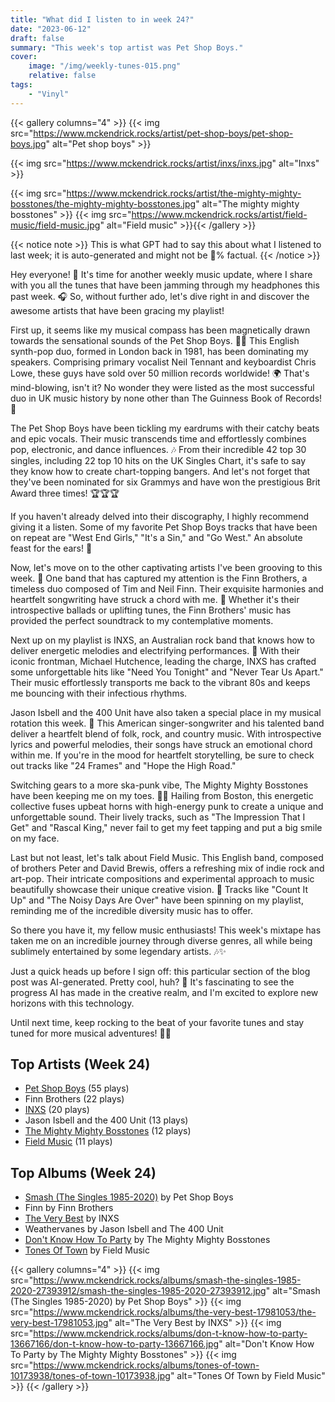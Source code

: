 ```yaml
---
title: "What did I listen to in week 24?"
date: "2023-06-12"
draft: false
summary: "This week's top artist was Pet Shop Boys."
cover:
    image: "/img/weekly-tunes-015.png"
    relative: false
tags:
    - "Vinyl"
---
```


{{< gallery columns="4" >}}
{{< img src="https://www.mckendrick.rocks/artist/pet-shop-boys/pet-shop-boys.jpg" alt="Pet shop boys" >}}

{{< img src="https://www.mckendrick.rocks/artist/inxs/inxs.jpg" alt="Inxs" >}}

{{< img src="https://www.mckendrick.rocks/artist/the-mighty-mighty-bosstones/the-mighty-mighty-bosstones.jpg" alt="The mighty mighty bosstones" >}}
{{< img src="https://www.mckendrick.rocks/artist/field-music/field-music.jpg" alt="Field music" >}}{{< /gallery >}}

{{< notice note >}}
This is what GPT had to say this about what I listened to last week; it is auto-generated and might not be 💯% factual.
{{< /notice >}}

Hey everyone! 👋 It's time for another weekly music update, where I share with you all the tunes that have been jamming through my headphones this past week. 🎧 So, without further ado, let's dive right in and discover the awesome artists that have been gracing my playlist!

First up, it seems like my musical compass has been magnetically drawn towards the sensational sounds of the Pet Shop Boys. 🕺💃 This English synth-pop duo, formed in London back in 1981, has been dominating my speakers. Comprising primary vocalist Neil Tennant and keyboardist Chris Lowe, these guys have sold over 50 million records worldwide! 🌍 That's mind-blowing, isn't it? No wonder they were listed as the most successful duo in UK music history by none other than The Guinness Book of Records! 🥇

The Pet Shop Boys have been tickling my eardrums with their catchy beats and epic vocals. Their music transcends time and effortlessly combines pop, electronic, and dance influences. 🎶 From their incredible 42 top 30 singles, including 22 top 10 hits on the UK Singles Chart, it's safe to say they know how to create chart-topping bangers. And let's not forget that they've been nominated for six Grammys and have won the prestigious Brit Award three times! 🏆🏆🏆

If you haven't already delved into their discography, I highly recommend giving it a listen. Some of my favorite Pet Shop Boys tracks that have been on repeat are "West End Girls," "It's a Sin," and "Go West." An absolute feast for the ears! 🎉

Now, let's move on to the other captivating artists I've been grooving to this week. 🎵 One band that has captured my attention is the Finn Brothers, a timeless duo composed of Tim and Neil Finn. Their exquisite harmonies and heartfelt songwriting have struck a chord with me. 🎸 Whether it's their introspective ballads or uplifting tunes, the Finn Brothers' music has provided the perfect soundtrack to my contemplative moments.

Next up on my playlist is INXS, an Australian rock band that knows how to deliver energetic melodies and electrifying performances. 🎸 With their iconic frontman, Michael Hutchence, leading the charge, INXS has crafted some unforgettable hits like "Need You Tonight" and "Never Tear Us Apart." Their music effortlessly transports me back to the vibrant 80s and keeps me bouncing with their infectious rhythms.

Jason Isbell and the 400 Unit have also taken a special place in my musical rotation this week. 🌟 This American singer-songwriter and his talented band deliver a heartfelt blend of folk, rock, and country music. With introspective lyrics and powerful melodies, their songs have struck an emotional chord within me. If you're in the mood for heartfelt storytelling, be sure to check out tracks like "24 Frames" and "Hope the High Road."

Switching gears to a more ska-punk vibe, The Mighty Mighty Bosstones have been keeping me on my toes. 🎺🎷 Hailing from Boston, this energetic collective fuses upbeat horns with high-energy punk to create a unique and unforgettable sound. Their lively tracks, such as "The Impression That I Get" and "Rascal King," never fail to get my feet tapping and put a big smile on my face.

Last but not least, let's talk about Field Music. This English band, composed of brothers Peter and David Brewis, offers a refreshing mix of indie rock and art-pop. Their intricate compositions and experimental approach to music beautifully showcase their unique creative vision. 🎨 Tracks like "Count It Up" and "The Noisy Days Are Over" have been spinning on my playlist, reminding me of the incredible diversity music has to offer.

So there you have it, my fellow music enthusiasts! This week's mixtape has taken me on an incredible journey through diverse genres, all while being sublimely entertained by some legendary artists. 🎶✨

Just a quick heads up before I sign off: this particular section of the blog post was AI-generated. Pretty cool, huh? 🤖 It's fascinating to see the progress AI has made in the creative realm, and I'm excited to explore new horizons with this technology.

Until next time, keep rocking to the beat of your favorite tunes and stay tuned for more musical adventures! 🎵🎉

## Top Artists (Week 24)

- [Pet Shop Boys](https://www.mckendrick.rocks/artist/pet-shop-boys/) (55 plays)
- Finn Brothers (22 plays)
- [INXS](https://www.mckendrick.rocks/artist/inxs/) (20 plays)
- Jason Isbell and the 400 Unit (13 plays)
- [The Mighty Mighty Bosstones](https://www.mckendrick.rocks/artist/the-mighty-mighty-bosstones/) (12 plays)
- [Field Music](https://www.mckendrick.rocks/artist/field-music/) (11 plays)


## Top Albums (Week 24)

- [Smash (The Singles 1985-2020)](https://www.mckendrick.rocks/albums/smash-the-singles-1985-2020-27393912/) by Pet Shop Boys
- Finn by Finn Brothers
- [The Very Best](https://www.mckendrick.rocks/albums/the-very-best-17981053/) by INXS
- Weathervanes by Jason Isbell and The 400 Unit
- [Don't Know How To Party](https://www.mckendrick.rocks/albums/don-t-know-how-to-party-13667166/) by The Mighty Mighty Bosstones
- [Tones Of Town](https://www.mckendrick.rocks/albums/tones-of-town-10173938/) by Field Music


{{< gallery columns="4" >}}
{{< img src="https://www.mckendrick.rocks/albums/smash-the-singles-1985-2020-27393912/smash-the-singles-1985-2020-27393912.jpg" alt="Smash (The Singles 1985-2020) by Pet Shop Boys" >}}
{{< img src="https://www.mckendrick.rocks/albums/the-very-best-17981053/the-very-best-17981053.jpg" alt="The Very Best by INXS" >}}
{{< img src="https://www.mckendrick.rocks/albums/don-t-know-how-to-party-13667166/don-t-know-how-to-party-13667166.jpg" alt="Don't Know How To Party by The Mighty Mighty Bosstones" >}}
{{< img src="https://www.mckendrick.rocks/albums/tones-of-town-10173938/tones-of-town-10173938.jpg" alt="Tones Of Town by Field Music" >}}
{{< /gallery >}}